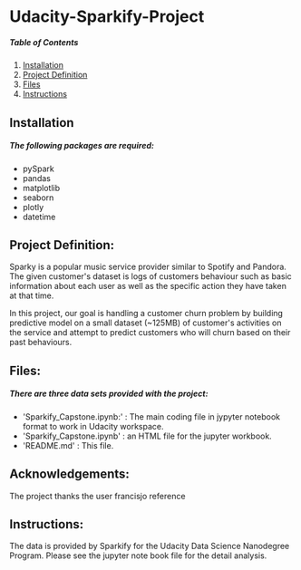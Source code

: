 # Udacity-Sparkify-Project

##### Table of Contents 

1. [Installation](#installation)  
2. [Project Definition](#projectdefinition)  
3. [Files](#datafiles) 
4. [Instructions](#instructions) 
   

## Installation <a name="installation"/>
##### The following packages are required:
- pySpark
- pandas
- matplotlib 
- seaborn
- plotly
- datetime

## Project Definition: <a name="projectdefinition"/>
Sparky is a popular music service provider similar to Spotify and Pandora. The given customer's dataset is logs of customers behaviour such as basic information about each user as well as the specific action they have taken at that time.

In this project, our goal is handling a customer churn problem by building predictive model on a small dataset (~125MB) of customer's activities on the service and attempt to predict customers who will churn based on their past behaviours.


## Files: <a name="datafiles"/>
##### There are three data sets provided with the project:

- 'Sparkify_Capstone.ipynb:' : The main coding file in jypyter notebook format to work in Udacity workspace.
- 'Sparkify_Capstone.ipynb' : an HTML file for the jupyter workbook.
- 'README.md' : This file.


## Acknowledgements:
The project thanks the user francisjo reference

## Instructions: <a name="instructions"/>
The data is provided by Sparkify for the Udacity Data Science Nanodegree Program. Please see the jupyter note book file for the detail analysis.


